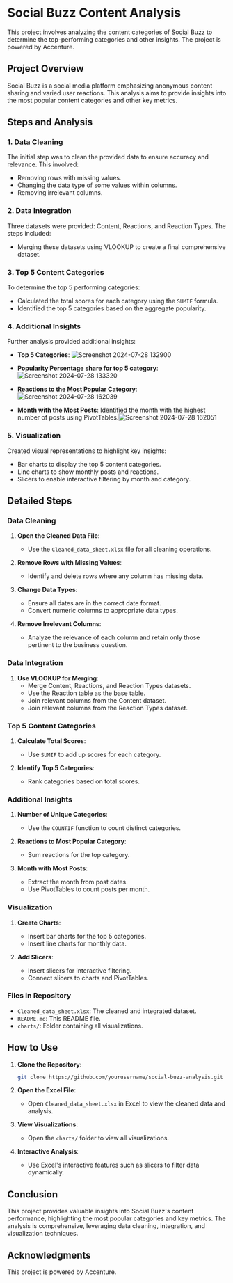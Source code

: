 # Social Buzz Content Analysis

This project involves analyzing the content categories of Social Buzz to determine the top-performing categories and other insights. The project is powered by Accenture.

## Project Overview

Social Buzz is a social media platform emphasizing anonymous content sharing and varied user reactions. This analysis aims to provide insights into the most popular content categories and other key metrics.

## Steps and Analysis

### 1. Data Cleaning
The initial step was to clean the provided data to ensure accuracy and relevance. This involved:
- Removing rows with missing values.
- Changing the data type of some values within columns.
- Removing irrelevant columns.

### 2. Data Integration
Three datasets were provided: Content, Reactions, and Reaction Types. The steps included:
- Merging these datasets using VLOOKUP to create a final comprehensive dataset.

### 3. Top 5 Content Categories
To determine the top 5 performing categories:
- Calculated the total scores for each category using the `SUMIF` formula.
- Identified the top 5 categories based on the aggregate popularity.

### 4. Additional Insights
Further analysis provided additional insights:
- **Top 5 Categories**: ![Screenshot 2024-07-28 132900](https://github.com/user-attachments/assets/9f8f08ee-4168-48bc-91f5-c2832afdde7a)

  
- **Popularity Persentage share for top 5 category**: ![Screenshot 2024-07-28 133320](https://github.com/user-attachments/assets/d5bff5e1-3072-45c4-976c-4117e70cf8ab)

 
- **Reactions to the Most Popular Category**: ![Screenshot 2024-07-28 162039](https://github.com/user-attachments/assets/2362bde0-f15b-4db4-9359-772bc5a43c74)


- **Month with the Most Posts**: Identified the month with the highest number of posts using PivotTables.![Screenshot 2024-07-28 162051](https://github.com/user-attachments/assets/925004a8-3a50-4950-a04f-228bb199c6cf)


### 5. Visualization
Created visual representations to highlight key insights:
- Bar charts to display the top 5 content categories.
- Line charts to show monthly posts and reactions.
- Slicers to enable interactive filtering by month and category.

## Detailed Steps

### Data Cleaning
1. **Open the Cleaned Data File**:
   - Use the `Cleaned_data_sheet.xlsx` file for all cleaning operations.

2. **Remove Rows with Missing Values**:
   - Identify and delete rows where any column has missing data.

3. **Change Data Types**:
   - Ensure all dates are in the correct date format.
   - Convert numeric columns to appropriate data types.

4. **Remove Irrelevant Columns**:
   - Analyze the relevance of each column and retain only those pertinent to the business question.

### Data Integration
1. **Use VLOOKUP for Merging**:
   - Merge Content, Reactions, and Reaction Types datasets.
   - Use the Reaction table as the base table.
   - Join relevant columns from the Content dataset.
   - Join relevant columns from the Reaction Types dataset.

### Top 5 Content Categories
1. **Calculate Total Scores**:
   - Use `SUMIF` to add up scores for each category.

2. **Identify Top 5 Categories**:
   - Rank categories based on total scores.

### Additional Insights
1. **Number of Unique Categories**:
   - Use the `COUNTIF` function to count distinct categories.

2. **Reactions to Most Popular Category**:
   - Sum reactions for the top category.

3. **Month with Most Posts**:
   - Extract the month from post dates.
   - Use PivotTables to count posts per month.

### Visualization
1. **Create Charts**:
   - Insert bar charts for the top 5 categories.
   - Insert line charts for monthly data.

2. **Add Slicers**:
   - Insert slicers for interactive filtering.
   - Connect slicers to charts and PivotTables.

### Files in Repository
- `Cleaned_data_sheet.xlsx`: The cleaned and integrated dataset.
- `README.md`: This README file.
- `charts/`: Folder containing all visualizations.

## How to Use
1. **Clone the Repository**:
   ```sh
   git clone https://github.com/yourusername/social-buzz-analysis.git
   ```

2. **Open the Excel File**:
   - Open `Cleaned_data_sheet.xlsx` in Excel to view the cleaned data and analysis.

3. **View Visualizations**:
   - Open the `charts/` folder to view all visualizations.

4. **Interactive Analysis**:
   - Use Excel's interactive features such as slicers to filter data dynamically.

## Conclusion
This project provides valuable insights into Social Buzz's content performance, highlighting the most popular categories and key metrics. The analysis is comprehensive, leveraging data cleaning, integration, and visualization techniques.

## Acknowledgments
This project is powered by Accenture.
